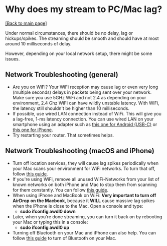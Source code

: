 # Why does my stream to PC/Mac lag?

[\[Back to main page\]](https://denchisoft.github.io/)

Under normal circumstances, there should be no delay, lag or hickups/spikes. The streaming should be smooth and should have at most around 10 milliseconds of delay.

However, depending on your local network setup, there might be some issues.

## Network Troubleshooting (general)
- Are you on WiFi? Your WiFi reception may cause lag or even very long (multiple seconds) delays in packets being sent over your network. Make sure you use 5GHz WiFi and not 2.4 as depending on your environment, 2.4 Ghz WiFi can have wildly unstable latency. With WiFi, the latency still shouldn't be higher than 10 milliseconds.
- If possible, use wired LAN connection instead of WiFi. This will give you a lag-free, 1-ms latency connection. You can use wired LAN on your smartphone using an adapter such as [this one for Android (USB-C)](https://www.amazon.com/dp/B0823CB5MT/ref=cm_sw_r_tw_dp_U_x_tE-VEbHCNDE1B) or [this one for iPhone](https://www.amazon.com/dp/B07TNDBB2X/ref=cm_sw_r_tw_dp_U_x_4C-VEb5BWZ0KC).
- Try restarting your router. That sometimes helps.

## Network Troubleshooting (macOS and iPhone)
- Turn off location services, they will cause lag spikes periodically when your Mac scans your environment for WiFi networks. To turn that off, follow [this guide](https://osxdaily.com/2018/08/20/disable-location-services-mac/).
- If you're using WiFi, remove all unused WiFi-Networks from your list of known networks on both iPhone and Mac to stop them from scanning for them constantly. You can follow [this guide](https://9to5mac.com/2018/07/20/mac-how-to-forget-wireless-networks/).
- When using iPhone and MacBook on WiFi: __Very important to turn off AirDrop on the
Macbook__, because it __WILL__ cause massive lag spikes when the iPhone is close to the Mac. Open a console and type:
  - __sudo ifconfig awdl0 down__
- Later, when you're done streaming, you can turn it back on by rebooting your Mac or typing this in a console:
  - __sudo ifconfig awdl0 up__
- Turning off Bluetooth on your Mac and iPhone can also help. You can follow [this guide](https://support.apple.com/guide/mac-help/turn-bluetooth-on-or-off-blth1008/mac) to turn of Bluetooth on your Mac.

